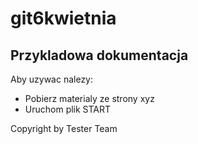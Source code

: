 # git6kwietnia

## Przykladowa dokumentacja

Aby uzywac nalezy:
* Pobierz materialy ze strony xyz
* Uruchom plik START

Copyright by Tester Team
